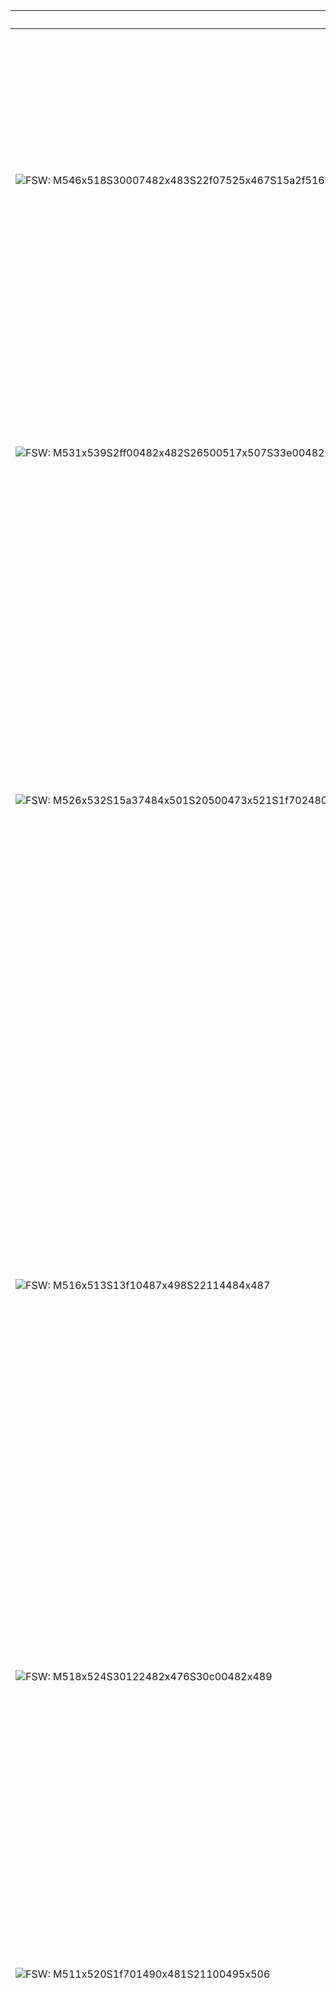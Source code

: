 | SignWriting | Translation | Description                                                                                                                                                                                                                                                                                                                                                                                                                                                                                                                                    |
|-------------|-------------|------------------------------------------------------------------------------------------------------------------------------------------------------------------------------------------------------------------------------------------------------------------------------------------------------------------------------------------------------------------------------------------------------------------------------------------------------------------------------------------------------------------------------------------------|
| ![FSW: M546x518S30007482x483S22f07525x467S15a2f516x482](assets/examples/hello.png) | Hello | Hold your dominant hand flat at the right temple, palm facing out, fingers angled slightly upward. Make two short, straight outward movements away from the head in the wall plane. Keep your face neutral and the rest of your body still.                                                                                                                                                                                                                                                                                                    |
| ![FSW: M531x539S2ff00482x482S26500517x507S33e00482x482S15a00494x512](assets/examples/thank-you.png) | Thank You | Smile. Hold your dominant hand flat, palm facing toward you, just below your chin or at the upper chest. Make a small, straight upward lift with the hand. Head stays neutral.                                                                                                                                                                                                                                                                                                                                                                 |
| ![FSW: M526x532S15a37484x501S20500473x521S1f702480x495S26627504x468](assets/examples/help.png) | Help (him/her) | - Hold your dominant hand flat, palm up, in front of you and make a brief light touch downward. - Change the handshape into a fist with the thumb angled out to the side (thumb-side leading), palm facing toward you. - Move the hand straight diagonally forward (away from the body at an angle). No specific facial expression or body posture is indicated.                                                                                                                                                                               |
| ![FSW: M516x513S13f10487x498S22114484x487](assets/examples/no-hand.png) | No | Dominant hand only: form the hand with index and middle together and extended, thumb extended to the side (index–middle–thumb angled). Hold it in front of you with the palm facing sideways (wall plane). Make a large hinge motion at the knuckles, bending the index–middle unit down and then back up. Face and body remain neutral; no specific facial expression indicated.                                                                                                                                                              |
| ![FSW: M518x524S30122482x476S30c00482x489](assets/examples/no-face.png) | No | Move your head straight sideways (side to side in front of you) while keeping your body facing forward. Hold a tense, furrowed expression with both eyebrows pulled straight down.                                                                                                                                                                                                                                                                                                                                                             |
| ![FSW: M511x520S1f701490x481S21100495x506](assets/examples/sorry.png) | Sorry | Hold your dominant hand in a fist with the thumb angled diagonally, palm facing toward you (in the wall plane). In neutral space, make a small rubbing motion in place, repeating a few times. No specific facial expression or body movement is indicated.                                                                                                                                                                                                                                                                                    |
| ![FSW: M535x542S1060a477x458S10621494x458S20800495x472S10629468x517S10602494x517S20800489x532S2d205502x485S2d211465x484](assets/examples/friend.png) | Friend | Hold both hands in front of your chest with only the index fingers bent like hooks. - Upper position: dominant palm faces out, non-dominant palm faces in. Twist both forearms in the floor plane (as if turning small knobs in opposite directions) and make a quick grasping motion with the hooked index fingers a couple of times. - Lower position: move slightly down and reverse the palms (dominant palm in, non-dominant palm out). Repeat the same twisting-and-grasping action a couple of times. Face and body remain neutral. |
| ![FSW: M530x518S20500470x500S20305503x482S3770b488x496S37713487x496S20500520x499S20303474x483](assets/examples/love.png) | Love | Bring both forearms up in front of you and make fists, palms facing each other and fists angled diagonally. Move the fists toward each other to make a single light touch in the center. No specific facial expression or head/body movement is indicated.                                                                                                                                                                                                                                                                                     |
| ![FSW: M522x525S11541498x491S11549479x498S20600489x476](assets/examples/name.png) | Name | Hold both hands in front of your chest with the index and middle fingers together and extended (other fingers closed). Angle both hands so the fingertips point upward and toward each other. Tap the two sets of fingertips together twice in quick succession. Keep a neutral face and relaxed posture.                                                                                                                                                                                                                                      |
